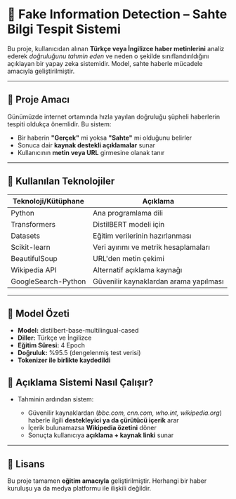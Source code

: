 # 📰 Fake Information Detection – Sahte Bilgi Tespit Sistemi

Bu proje, kullanıcıdan alınan **Türkçe veya İngilizce haber metinlerini** analiz ederek *doğruluğunu tahmin eden* ve neden o şekilde sınıflandırıldığını açıklayan bir yapay zeka sistemidir. Model, sahte haberle mücadele amacıyla geliştirilmiştir.

---

## 🎯 Proje Amacı

Günümüzde internet ortamında hızla yayılan doğruluğu şüpheli haberlerin tespiti oldukça önemlidir. Bu sistem:

- Bir haberin **"Gerçek"** mi yoksa **"Sahte"** mi olduğunu belirler
- Sonuca dair **kaynak destekli açıklamalar** sunar
- Kullanıcının **metin veya URL** girmesine olanak tanır

---

## 🧰 Kullanılan Teknolojiler

| Teknoloji/Kütüphane       | Açıklama                                      |
|---------------------------|-----------------------------------------------|
| Python                    | Ana programlama dili                          |
| Transformers              | DistilBERT modeli için                        |
| Datasets                  | Eğitim verilerinin hazırlanması               |
| Scikit-learn              | Veri ayırımı ve metrik hesaplamaları          |
| BeautifulSoup             | URL'den metin çekimi                          |
| Wikipedia API             | Alternatif açıklama kaynağı                   |
| GoogleSearch-Python       | Güvenilir kaynaklardan arama yapılması        |

---

## 🧠 Model Özeti

- **Model:** distilbert-base-multilingual-cased  
- **Diller:** Türkçe ve İngilizce  
- **Eğitim Süresi:** 4 Epoch  
- **Doğruluk:** %95.5 (dengelenmiş test verisi)  
- **Tokenizer ile birlikte kaydedildi**

## 🔎 Açıklama Sistemi Nasıl Çalışır?

* Tahminin ardından sistem:

  * Güvenilir kaynaklardan (*bbc.com, cnn.com, who.int, wikipedia.org*) haberle ilgili **destekleyici ya da çürütücü içerik** arar
  * İçerik bulunamazsa **Wikipedia özetini** döner
  * Sonuçta kullanıcıya **açıklama + kaynak linki** sunar

---

## 📜 Lisans

Bu proje tamamen **eğitim amacıyla** geliştirilmiştir. Herhangi bir haber kuruluşu ya da medya platformu ile ilişkili değildir.
